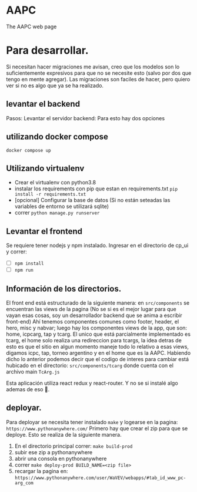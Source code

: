 # AAPC
The AAPC web page


# Para desarrollar.

Si necesitan hacer migraciones me avisan, creo que los modelos son lo suficientemente expresivos para que no se necesite esto (salvo por dos que tengo en mente agregar). 
Las migraciones son faciles de hacer, pero quiero ver si no es algo que ya se ha realizado.

## levantar el backend

Pasos:
Levantar el servidor backend: Para esto hay dos opciones

## utilizando docker compose

 `docker compose up`
 
 ## Utilizando virtualenv 

 - Crear el virtualenv con python3.8
 - instalar los requirements con pip que estan en requirements.txt `pip install -r requirements.txt`
 - [opcional] Configurar la base de datos (Si no están seteadas las variables de entorno se utilizará sqlite)
 - correr `python manage.py runserver`

## Levantar el frontend

Se requiere tener nodejs y npm instalado.
Ingresar en el directorio de cp_ui y correr:
 - [ ] `npm install`
 - [ ] `npm run`

## Información de los directorios.
El front end está estructurado de la siguiente manera: en `src/components` se encuentran las views de la pagina (No se si es el mejor lugar para que vayan esas cosas, soy un desarrollador backend que se anima a escribir front-end)
Ahí tenemos componentes comunes como footer, header, el hero, misc y nabvar; luego hay los componentes views de la app, que son: home, icpcarg, tap y tcarg.
El unico que está parcialmente implementado es tcarg, el home solo realiza una redireccion para tcargs, la idea detras de esto es que el sitio en algun momento maneje todo lo relativo a esas views, digamos icpc, tap, torneo argentino y en el home que es la AAPC.
Habiendo dicho lo anterior podemos decir que el codigo de interes para cambiar está hubicado en el directorio: `src/components/tcarg` donde cuenta con el archivo main `TcArg.js` 

Esta aplicación utiliza react redux y react-router.  Y no se si instalé algo ademas de eso :grimacing:.

## deployar.

Para deployar se necesita tener instalado `make`  y logearse en la pagina: `https://www.pythonanywhere.com/`
Primero hay que crear el zip para que se deploye. Esto se realiza de la siguiente manera.

 1. En el directorio principal correr: `make build-prod`
 2. subir ese zip a pythonanywhere
 3. abrir una consola en pythonanywhere
 4. correr `make deploy-prod BUILD_NAME=<zip file>`
 5. recargar la pagina en: `https://www.pythonanywhere.com/user/WaVEV/webapps/#tab_id_www_pc-arg_com`


